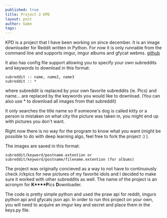 ```yaml
---
published: true
title: Project 2 KPD
layout: post
author: Gabe
tags:
---
```



KPD is a project that I have been working on since december. It is an image downloader for Reddit written in Python. For now it is only runnable from the command line and supports imgur, imgur albums and gfycat webms. [github](https://github.com/gabeochoa/KPD/)

It also has config file support allowing you to specify your own subreddits and keywords to download in this format:

	subreddit :: name, name2, name3 
	subreddit :: *
	 
where subreddit is replaced by your own favorite subreddits (ie. Pics) and name... are replaced by the keywords you would like to download. (You can also use * to download all images from that subreddit)

It only searches the title name so if someone's dog is called kitty or a person is mistaken on what city the picture was taken in, you might end up with pictures you don't want. 

Right now there is no way for the program to know what you want (might be possible to do with deep learning algo, feel free to fork the project :) ).


The images are saved in this format:

	subreddit/keyword/postname.extention or
	subreddit/keyword/postname/filename.extention (for albums)

The project was originally concieved as a way to not have to continuously check /r/kpics for new pictures of my favorite idols and I decided to make sure it worked with other subreddits as well. The name of the project is an acronym for **K****P**ics **D**ownloader.

The code is pretty simple python and used the praw api for reddit, imgurs python api and gfycats json api. In order to run this project on your own, you will need to acquire an imgur key and secret and place them in the keys.py file. 